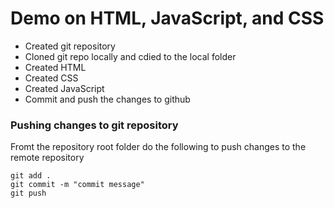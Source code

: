 # Demo on HTML, JavaScript, and CSS
- Created git repository
- Cloned git repo locally and cdied to the local folder
- Created HTML
- Created CSS
- Created JavaScript
- Commit and push the changes to github

### Pushing changes to git repository

Fromt the repository root folder do the following to push changes to the remote repository

```
git add .
git commit -m "commit message"
git push
```